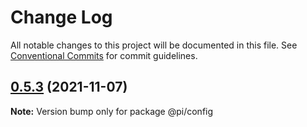 # Change Log

All notable changes to this project will be documented in this file.
See [Conventional Commits](https://conventionalcommits.org) for commit guidelines.

## [0.5.3](https://github.com/ruixijiejie/pi/compare/v0.5.2...v0.5.3) (2021-11-07)

**Note:** Version bump only for package @pi/config
